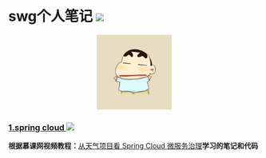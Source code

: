 # swg个人笔记 ![](https://img.shields.io/badge/language-java-orange.svg)

<div align="center">
	<img src="pic/avatar.png" width="150px">
</div>

### [1.spring cloud ![](https://img.shields.io/badge/SpringBoot-v2.1.0.RELEASE-519dd9.svg)](https://github.com/sunweiguo/swgBook/tree/master/spring-cloud-weather-action) 

<b>根据慕课网视频教程：</b>[从天气项目看 Spring Cloud 微服务治理](http://coding.imooc.com/class/177.html)<b>学习的笔记和代码</b>



